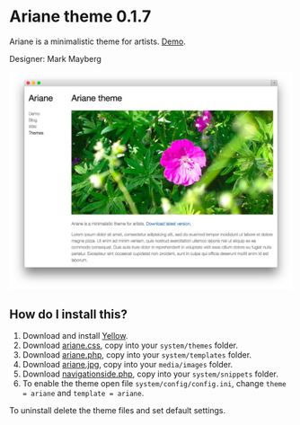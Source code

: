 Ariane theme 0.1.7
==================
Ariane is a minimalistic theme for artists. [Demo](http://demo.datenstrom.se/themes/ariane-theme).

Designer: Mark Mayberg

![Screenshot](ariane-theme.jpg?raw=true)

How do I install this?
----------------------
1. Download and install [Yellow](https://github.com/markseu/yellowcms/).  
2. Download [ariane.css](ariane.css?raw=true), copy into your `system/themes` folder.  
3. Download [ariane.php](ariane.php?raw=true), copy into your `system/templates` folder.  
4. Download [ariane.jpg](ariane.jpg?raw=true), copy into your `media/images` folder.  
5. Download [navigationside.php](https://github.com/markseu/yellowcms-extensions/blob/master/snippets/navigationside/navigationside.php?raw=true), copy into your `system/snippets` folder. 
6. To enable the theme open file `system/config/config.ini`, change `theme = ariane` and `template = ariane`.  

To uninstall delete the theme files and set default settings.
